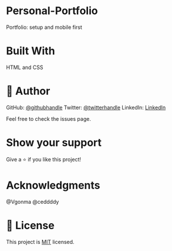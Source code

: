 # Personal-Portfolio
Portfolio: setup and mobile first

# Built With
HTML and CSS


# 👤 Author
GitHub: [@githubhandle](https://github.com/tarak-psdu)
Twitter: [@twitterhandle](https://twitter.com/AbuTarak10)
LinkedIn: [LinkedIn](https://www.linkedin.com/in/abu-tarak)

Feel free to check the issues page.

# Show your support
Give a ⭐️ if you like this project!

# Acknowledgments
@Vgonma
@ceddddy

# 📝 License
This project is [MIT](./LICENSE) licensed.

